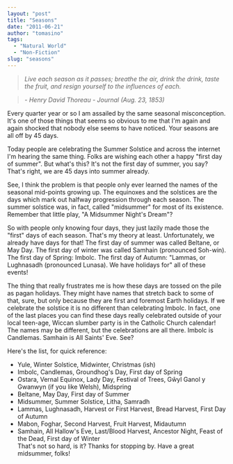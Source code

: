 ```yaml
---
layout: "post"
title: "Seasons"
date: "2011-06-21"
author: "tomasino"
tags:
  - "Natural World"
  - "Non-Fiction"
slug: "seasons"
---
```


> *Live each season as it passes; breathe the air, drink the drink, taste the fruit, and resign yourself to the influences of each.*

> *- Henry David Thoreau - Journal (Aug. 23, 1853)*

Every quarter year or so I am assailed by the same seasonal
misconception. It's one of those things that seems so obvious to me that
I'm again and again shocked that nobody else seems to have noticed. Your
seasons are all off by 45 days.

Today people are celebrating the Summer Solstice and across the internet
I'm hearing the same thing. Folks are wishing each other a happy "first
day of summer". But what's this? It's not the first day of summer, you
say? That's right, we are 45 days into summer already.

See, I think the problem is that people only ever learned the names of
the seasonal mid-points growing up. The equinoxes and the solstices are
the days which mark out halfway progression through each season. The
summer solstice was, in fact, called "midsummer" for most of its
existence. Remember that little play, "A Midsummer Night's Dream"?

So with people only knowing four days, they just lazily made those the
"first" days of each season. That's my theory at least. Unfortunately,
we already have days for that! The first day of summer was called
Beltane, or May Day. The first day of winter was called Samhain
(pronounced Soh-win). The first day of Spring: Imbolc. The first day of
Autumn: "Lammas, or Lughnasadh (pronounced Lunasa). We have holidays for"
all of these events!

The thing that really frustrates me is how these days are tossed on the
pile as pagan holidays. They might have names that stretch back to some
of that, sure, but only because they are first and foremost Earth
holidays. If we celebrate the solstice it is no different than
celebrating Imbolc. In fact, one of the last places you can find these
days really celebrated outside of your local teen-age, Wiccan slumber
party is in the Catholic Church calendar! The names may be different,
but the celebrations are all there. Imbolc is Candlemas. Samhain is All
Saints' Eve. See?

Here's the list, for quick reference:

<ul>
<li>
Yule, Winter Solstice, Midwinter, Christmas (ish)

</li>
<li>
Imbolc, Candlemas, Groundhog's Day, First day of Spring

</li>
<li>
Ostara, Vernal Equinox, Lady Day, Festival of Trees, Gŵyl Ganol y
Gwanwyn (if you like Welsh), Midspring

</li>
<li>
Beltane, May Day, First day of Summer

</li>
<li>
Midsummer, Summer Solstice, Litha, Samradh

</li>
<li>
Lammas, Lughnasadh, Harvest or First Harvest, Bread Harvest, First Day
of Autumn

</li>
<li>
Mabon, Foghar, Second Harvest, Fruit Harvest, Midautumn

</li>
<li>
Samhain, All Hallow's Eve, Last/Blood Harvest, Ancestor Night, Feast of
the Dead, First day of Winter

</li>
That's not so hard, is it? Thanks for stopping by. Have a great
midsummer, folks!
